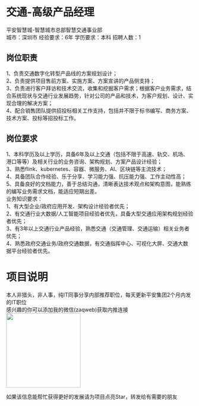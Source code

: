 # 交通-高级产品经理
平安智慧城-智慧城市总部智慧交通事业部  
城市：深圳市 经验要求：6年 学历要求：本科  招聘人数：1

## 岗位职责
1、负责交通数字化转型产品线的方案规划设计；   
2、负责提供项目售前方案、实施方案、方案宣讲的产品侧支持；   
3、负责进行客户拜访和技术交流，收集和挖掘客户需求；根据客户业务需求，结合系统现状与交通行业发展趋势，针对公司的产品和技术，为客户规划、设计、实现合理的解决方案；   
4、配合销售团队提供招投标相关工作支持，包括并不限于标书编写、商务方案、技术方案、投标等招投标工作。

## 岗位要求
1、本科学历及以上学历，具备6年及以上交通（包括不限于高速、轨交、机场、港口等等）及相关行业的业务咨询、架构规划、方案产品设计经验；   
3、熟悉flink、kubernetes、容器、微服务、AI、区块链等主流技术；   
4、具备团队合作经验、乐于分享、学习能力强、抗压能力强、工作主动性高；   
5、具备良好的文档能力，善于总结沟通，清晰表达技术观点和架构意图，能熟练的编写业务需求文档，能适应短期出差。   
业务知识要求：   
1、有大型企业/政府应用开发、架构设计经验者优先；   
2、有交通行业大数据/人工智能项目经验者优先，具备大型交通应用架构规划经验者优先；   
3、有3年以上交通行业产品经验，熟悉交通（交通管理、交通运输）相关业务者优先；   
4、熟悉政府交通业务/政府交通数据，有交通指挥中心、可视化大屏、交通大数据平台经验者优先。

# 项目说明

本人非猎头，非人事，纯IT同事分享内部推荐职位，每天更新平安集团2个月内发的IT职位  
感兴趣的你可以添加我的微信(zaqweb)获取内推连接  
<img src="https://github.com/zaqweb/PA-IT-JOBS/blob/master/WechatICode.jpeg"  height="200" width="200">

如果该信息能帮忙获得更好的发展请为项目点亮Star，转发给有需要的朋友





